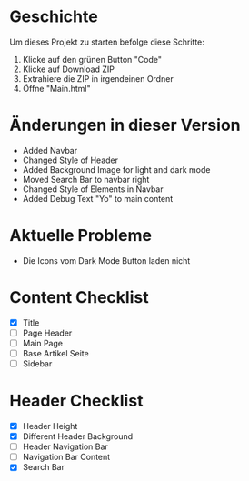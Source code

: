 # Geschichte

Um dieses Projekt zu starten befolge diese Schritte:
1. Klicke auf den grünen Button "Code"
2. Klicke auf Download ZIP
3. Extrahiere die ZIP in irgendeinen Ordner
4. Öffne "Main.html"

# Änderungen in dieser Version

+ Added Navbar
+ Changed Style of Header
+ Added Background Image for light and dark mode
+ Moved Search Bar to navbar right
+ Changed Style of Elements in Navbar
+ Added Debug Text "Yo" to main content

# Aktuelle Probleme

+ Die Icons vom Dark Mode Button laden nicht
# Content Checklist

- [x] Title
- [ ] Page Header
- [ ] Main Page
- [ ] Base Artikel Seite
- [ ] Sidebar

# Header Checklist

- [x] Header Height
- [x] Different Header Background
- [ ] Header Navigation Bar
- [ ] Navigation Bar Content
- [x] Search Bar
